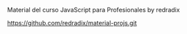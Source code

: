 Material del curso JavaScript para Profesionales by redradix

https://github.com/redradix/material-projs.git
